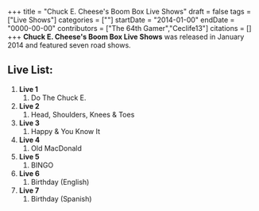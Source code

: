 +++
title = "Chuck E. Cheese's Boom Box Live Shows"
draft = false
tags = ["Live Shows"]
categories = [""]
startDate = "2014-01-00"
endDate = "0000-00-00"
contributors = ["The 64th Gamer","Ceclife13"]
citations = []
+++
**Chuck E. Cheese's Boom Box Live Shows** was released in January 2014 and featured seven road shows.

## Live List:

1.  **Live 1**
    1.  Do The Chuck E.
2.  **Live 2**
    1.  Head, Shoulders, Knees & Toes
3.  **Live 3**
    1.  Happy & You Know It
4.  **Live 4**
    1.  Old MacDonald
5.  **Live 5**
    1.  BINGO
6.  **Live 6**
    1.  Birthday (English)
7.  **Live 7**
    1.  Birthday (Spanish)
